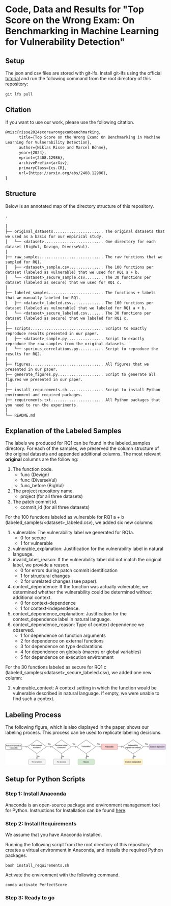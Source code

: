 # Code, Data and Results for "Top Score on the Wrong Exam: On Benchmarking in Machine Learning for Vulnerability Detection"

## Setup

The json and csv files are stored with git-lfs. Install git-lfs using the official [tutorial](https://git-lfs.com) and run the following command from the root directory of this repository:

`git lfs pull`

## Citation

If you want to use our work, please use the following citation.

```
@misc{risse2024scorewrongexambenchmarking,
      title={Top Score on the Wrong Exam: On Benchmarking in Machine Learning for Vulnerability Detection},
      author={Niklas Risse and Marcel Böhme},
      year={2024},
      eprint={2408.12986},
      archivePrefix={arXiv},
      primaryClass={cs.CR},
      url={https://arxiv.org/abs/2408.12986},
}
```

## Structure

Below is an annotated map of the directory structure of this repository.

```
.

│
├── original_datasets...................... The original datasets that we used as a basis for our empirical study.
│   └── <dataset>.......................... One directory for each dataset (BigVul, Devign, DiverseVul).
│
├── raw_samples............................ The raw functions that we sampled for RQ1.
│   ├── <dataset>_sample.csv............... The 100 functions per dataset (labeled as vulnerable) that we used for RQ1 a + b.
│   └── <dataset>_secure_sample.csv........ The 30 functions per dataset (labeled as secure) that we used for RQ1 c.
│
├── labeled_samples........................ The functions + labels that we manually labeled for RQ1.
│   ├── <dataset>_labeled.csv.............. The 100 functions per dataset (labeled as vulnerable) that we labeled for RQ1 a + b.
│   └── <dataset>_secure_labeled.csv....... The 30 functions per dataset (labeled as secure) that we labeled for RQ1 c.
│
├── scripts................................ Scripts to exactly reproduce results presented in our paper.
│   ├── <dataset>_sample.py................ Script to exactly reproduce the raw samples from the original datasets.
│   └── spurious_correlations.py........... Script to reproduce the results for RQ2.
│
├── figures................................ All figures that we presented in our paper.
├── generate_figures.py.................... Script to generate all figures we presented in our paper.
│
├── install_requirements.sh................ Script to install Python environment and required packages.
├── requirements.txt....................... All Python packages that you need to run the experiments.
│
└── README.md
```

## Explanation of the Labeled Samples

The labels we produced for RQ1 can be found in the labeled_samples directory. For each of the samples, we preserved the column structure of the original datasets and appended additional columns. The most relevant **original** columns are the following:

1. The function code.
    - func (Devign)
    - func (DiverseVul)
    - func_before (BigVul)
2. The project repository name.
    - project (for all three datasets)
3. The patch commit id.
    - commit_id (for all three datasets)

For the 100 functions labeled as vulnerable for RQ1 a + b (labeled_samples/\<dataset\>\_labeled.csv), we added six new columns:

1. vulnerable: The vulnerability label we generated for RQ1a.
    - 0 for secure
    - 1 for vulnerable
2. vulnerable_explanation: Justification for the vulnerability label in natural language.
3. invalid_label_reason: If the vulnerability label did not match the original label, we provide a reason.
    - 0 for errors during patch commit identification
    - 1 for structural changes
    - 2 for unrelated changes (see paper).
4. context_dependence: If the function was actually vulnerable, we determined whether the vulnerability could be determined without additional context.
    - 0 for context-dependence
    - 1 for context-independence.
5. context_dependence_explanation: Justification for the context_dependence label in natural language.
6. context_dependence_reason: Type of context dependence we observed.
    - 1 for dependence on function arguments
    - 2 for dependence on external functions
    - 3 for dependence on type declarations
    - 4 for dependence on globals (macros or global variables)
    - 5 for dependence on execution environment

For the 30 functions labeled as secure for RQ1 c (labeled_samples/\<dataset\>\_secure_labeled.csv), we added one new column:

1. vulnerable_context: A context setting in which the function would be vulnerable described in natural language. If empty, we were unable to find such a context.

## Labeling Process

The following figure, which is also displayed in the paper, shows our labeling process. This process can be used to replicate labeling decisions.

![Methodology](figures/methodology.png)

## Setup for Python Scripts

### Step 1: Install Anaconda

Anaconda is an open-source package and environment management tool for Python. Instructions for Installation can be found [here](https://www.anaconda.com/products/distribution).

### Step 2: Install Requirements

We assume that you have Anaconda installed.

Running the following script from the root directory of this repository creates a virtual environment in Anaconda, and installs the required Python packages.

```
bash install_requirements.sh
```

Activate the environment with the following command.

```
conda activate PerfectScore
```

### Step 3: Ready to go
